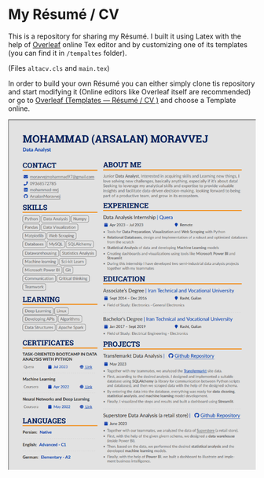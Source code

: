 # My Résumé / CV

This is a repository for sharing my Résumé. I built it using Latex with the help of [Overleaf](https://www.overleaf.com/) online Tex editor and by customizing one of its templates (you can find it in `/tempaltes` folder).

(Files `altacv.cls` and `main.tex`)

In order to build your own Résumé you can either simply clone tis repository and start modifying it (Online editors like Overleaf itself are recommended) or go to [Overleaf (Templates — Résumé / CV
)](https://www.overleaf.com/latex/templates/tagged/cv) and choose a Template online.


![Example 1](CV.png)